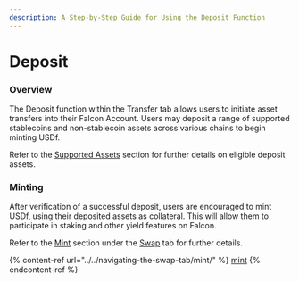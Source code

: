 ```yaml
---
description: A Step-by-Step Guide for Using the Deposit Function
---
```


# Deposit

### **Overview**

The Deposit function within the Transfer tab allows users to initiate asset transfers into their Falcon Account. Users may deposit a range of supported stablecoins and non-stablecoin assets across various chains to begin minting USDf.

Refer to the [Supported Assets](../../../../supported-assets.md) section for further details on eligible deposit assets.

### **Minting**

After verification of a successful deposit, users are encouraged to mint USDf, using their deposited assets as collateral. This will allow them to participate in staking and other yield features on Falcon.

Refer to the [Mint](../../navigating-the-swap-tab/mint/) section under the [Swap](../../navigating-the-swap-tab/) tab for further details.

{% content-ref url="../../navigating-the-swap-tab/mint/" %}
[mint](../../navigating-the-swap-tab/mint/)
{% endcontent-ref %}

